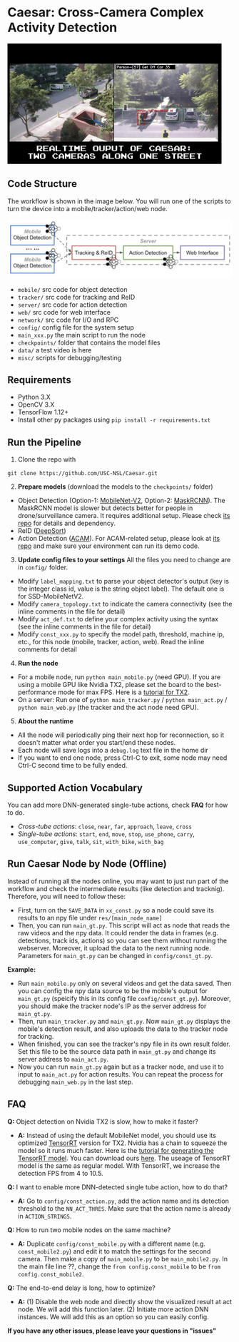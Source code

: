 # Caesar: Cross-Camera Complex Activity Detection

![Alt Text](data/screenshot.gif)

## Code Structure
The workflow is shown in the image below. You will run one of the scripts to turn the device into a mobile/tracker/action/web node. 

![Workflow of Caesar Demo](data/workflow.png)

- ```mobile/``` src code for object detection
- ```tracker/``` src code for tracking and ReID
- ```server/``` src code for action detection
- ```web/``` src code for web interface 
- ```network/``` src code for I/O and RPC
- ```config/``` config file for the system setup  
- ```main_xxx.py``` the main script to run the node 
- ```checkpoints/``` folder that contains the model files 
- ```data/``` a test video is here 
- ```misc/``` scripts for debugging/testing

## Requirements
- Python 3.X
- OpenCV 3.X
- TensorFlow 1.12+
- Install other py packages using ```pip install -r requirements.txt```

## Run the Pipeline
1. Clone the repo with 
```
git clone https://github.com/USC-NSL/Caesar.git
```
2. **Prepare models** (download the models to the ```checkpoints/``` folder)
- Object Detection (Option-1: [MobileNet-V2](http://download.tensorflow.org/models/object_detection/ssd_mobilenet_v2_coco_2018_03_29.tar.gz), Option-2: [MaskRCNN](https://drive.google.com/file/d/1SCJf2JJmyCbxpDuy4njFaDw7xPqurpaQ/view?usp=sharing)). The MaskRCNN model is slower but detects better for people in drone/surveillance camera. It requires additional setup. Please check [its repo](https://github.com/oulutan/Drone_FasterRCNN) for details and dependency.
- ReID ([DeepSort](https://drive.google.com/open?id=1m2ebLHB2JThZC8vWGDYEKGsevLssSkjo))
- Action Detection ([ACAM](https://drive.google.com/open?id=138gfVxWs_8LhHiVO03tKpmYBzIaTgD70)). For ACAM-related setup, please look at [its repo](https://github.com/oulutan/ACAM_Demo) and make sure your environment can run its demo code.

3. **Update config files to your settings**
All the files you need to change are in ```config/``` folder.
- Modify ```label_mapping.txt``` to parse your object detector's output (key is the integer class id, value is the string object label). The default one is for SSD-MobileNetV2.
- Modify ```camera_topology.txt``` to indicate the camera connectivity (see the inline comments in the file for detail)
- Modify ```act_def.txt``` to define your complex activity using the syntax (see the inline comments in the file for detail)
- Modify ```const_xxx.py``` to specify the model path, threshold, machine ip, etc., for this node (mobile, tracker, action, web). Read the inline comments for detail

4. **Run the node**
- For a mobile node, run ```python main_mobile.py``` (need GPU). If you are using a mobile GPU like Nvidia TX2, please set the board to the best-performance mode for max FPS. Here is a [tutorial for TX2](https://www.jetsonhacks.com/2017/03/25/nvpmodel-nvidia-jetson-tx2-development-kit/). 
- On a server: Run one of ```python main_tracker.py``` / ```python main_act.py``` / ```python main_web.py``` (the tracker and the act node need GPU).

5. **About the runtime**
- All the node will periodically ping their next hop for reconnection, so it doesn't matter what order you start/end these nodes. 
- Each node will save logs into a ```debug.log``` text file in the home dir 
- If you want to end one node, press Ctrl-C to exit, some node may need Ctrl-C second time to be fully ended. 


## Supported Action Vocabulary
You can add more DNN-generated single-tube actions, check **FAQ** for how to do.  
- *Cross-tube actions*: ```close```, ```near```, ```far```, ```approach```, ```leave```, ```cross```
- *Single-tube actions*: ```start```, ```end```, ```move```, ```stop```, ```use_phone```, ```carry```, ```use_computer```, ```give```, ```talk```, ```sit```, ```with_bike```, ```with_bag```

## Run Caesar Node by Node (Offline)
Instead of running all the nodes online, you may want to just run part of the workflow and check the intermediate results (like detection and tracknig). Therefore, you will need to follow these:
- First, turn on the ```SAVE_DATA``` in ```xx_const.py``` so a node could save its results to an npy file under ```res/[main_node_name]``` 
- Then, you can run ```main_gt.py```. This script will act as node that reads the raw videos and the npy data. It could render the data in frames (e.g. detections, track ids, actions) so you can see them without running the webserver. Moreover, it upload the data to the next running node. Parameters for ```main_gt.py``` can be changed in ```config/const_gt.py```. 

**Example:** 
- Run ```main_mobile.py``` only on several videos and get the data saved. Then you can config the npy data source to be the mobile's output for ```main_gt.py``` (speicify this in its config file ```config/const_gt.py```). Moreover, you should make the tracker node's IP as the server address for ```main_gt.py```. 
- Then, run ```main_tracker.py``` and ```main_gt.py```. Now ```main_gt.py``` displays the mobile's detection result, and also uploads the data to the tracker node for tracking.
- When finished, you can see the tracker's npy file in its own result folder. Set this file to be the source data path in ```main_gt.py``` and change its server address to ```main_act.py```. 
- Now you can run ```main_gt.py``` again but as a tracker node, and use it to input to ```main_act.py``` for action results. You can repeat the process for debugging ```main_web.py``` in the last step. 

## FAQ
**Q:** Object detection on Nvidia TX2 is slow, how to make it faster? 
- **A:** Instead of using the default MobileNet model, you should use its optimized [TensorRT](https://developer.nvidia.com/tensorrt) version for TX2. Nvidia has a chain to squeeze the model so it runs much faster. Here is the [tutorial for generating the TensorRT model](https://medium.com/datadriveninvestor/object-detection-on-nvidia-jetson-tx2-6090dc3e0595). You can download ours [here](https://drive.google.com/file/d/1lrke7fRxRDnFfgHvzfz8D1LxFLi3QjLF/view?usp=sharing). The useage of TensorRT model is the same as regular model. With TensorRT, we increase the detection FPS from 4 to 10.5.

**Q:** I want to enable more DNN-detected single tube action, how to do that?
- **A:** Go to ```config/const_action.py```, add the action name and its detection threshold to the ```NN_ACT_THRES```. Make sure that the action name is already in ```ACTION_STRINGS```.

**Q:** How to run two mobile nodes on the same machine?
- **A:** Duplicate ```config/const_mobile.py``` with a different name (e.g. ```const_mobile2.py```) and edit it to match the settings for the second camera. Then make a copy of ```main_mobile.py``` to be ```main_mobile2.py```. In the main file line ??, change the ```from config.const_mobile``` to be ```from config.const_mobile2```.

**Q:** The end-to-end delay is long, how to optimize?
- **A:** (1) Disable the web node and directly show the visualized result at act node. We will add this function later. (2) Initiate more action DNN instances. We will add this as an option so you can easily config. 

**If you have any other issues, please leave your questions in "issues"**
